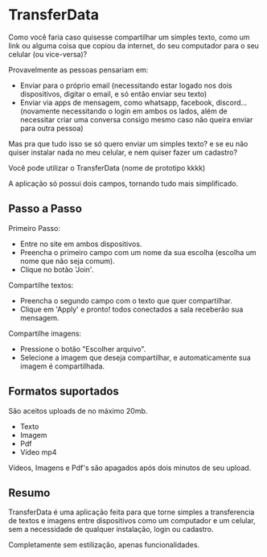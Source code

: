 # TransferData

Como você faria caso quisesse compartilhar um simples texto, como um link ou alguma coisa que copiou da internet, do seu computador para o seu celular (ou vice-versa)?

Provavelmente as pessoas pensariam em:
- Enviar para o próprio email (necessitando estar logado nos dois dispositivos, digitar o email, e só então enviar seu texto) 
- Enviar via apps de mensagem, como whatsapp, facebook, discord... (novamente necessitando o login em ambos os lados, além de necessitar criar uma conversa consigo mesmo caso não queira enviar para outra pessoa)

Mas pra que tudo isso se só quero enviar um simples texto? e se eu não quiser instalar nada no meu celular, e nem quiser fazer um cadastro?

Você pode utilizar o TransferData (nome de prototipo kkkk)

A aplicação só possui dois campos, tornando tudo mais simplificado.

## Passo a Passo
Primeiro Passo:
- Entre no site em ambos dispositivos.
- Preencha o primeiro campo com um nome da sua escolha (escolha um nome que não seja comum).
- Clique no botão 'Join'.

Compartilhe textos:
- Preencha o segundo campo com o texto que quer compartilhar.
- Clique em 'Apply' e pronto! todos conectados a sala receberão sua mensagem.

Compartilhe imagens:
- Pressione o botão "Escolher arquivo".
- Selecione a imagem que deseja compartilhar, e automaticamente sua imagem é compartilhada.

## Formatos suportados
São aceitos uploads de no máximo 20mb.
- Texto
- Imagem
- Pdf
- Vídeo mp4

Vídeos, Imagens e Pdf's são apagados após dois minutos de seu upload.

## Resumo

TransferData é uma aplicação feita para que torne simples a transferencia de textos e imagens entre dispositivos como um computador e um celular, sem a necessidade de qualquer instalação, login ou cadastro.

Completamente sem estilização, apenas funcionalidades.
